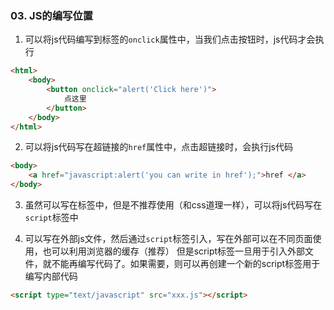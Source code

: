 ### 03. JS的编写位置

1. 可以将js代码编写到标签的`onclick`属性中，当我们点击按钮时，js代码才会执行

```html
<html>
    <body>
        <button onclick="alert('Click here')">
            点这里
        </button>
    </body>
</html>
```

2. 可以将js代码写在超链接的`href`属性中，点击超链接时，会执行js代码

```html
<body>
    <a href="javascript:alert('you can write in href');">href </a>
</body>
```

3. 虽然可以写在标签中，但是不推荐使用（和css道理一样），可以将js代码写在`script`标签中

4. 可以写在外部js文件，然后通过`script`标签引入，写在外部可以在不同页面使用，也可以利用浏览器的缓存（推荐）
但是script标签一旦用于引入外部文件，就不能再编写代码了。如果需要，则可以再创建一个新的script标签用于编写内部代码

```html
<script type="text/javascript" src="xxx.js"></script>

```